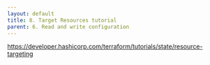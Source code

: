 ```yaml
---
layout: default
title: 8. Target Resources tutorial
parent: 6. Read and write configuration
---
```


https://developer.hashicorp.com/terraform/tutorials/state/resource-targeting